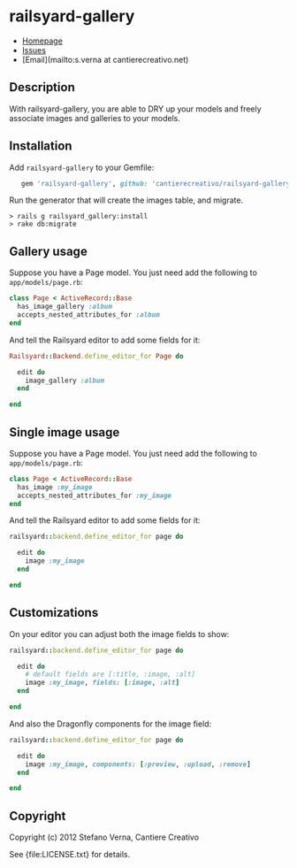 # railsyard-gallery

* [Homepage](https://github.com/cantierecreativo/railsyard-gallery#readme)
* [Issues](https://github.com/cantierecreativo/railsyard-gallery/issues)
* [Email](mailto:s.verna at cantierecreativo.net)

## Description

With railsyard-gallery, you are able to DRY up your models and freely associate images and galleries to your models.

## Installation

Add `railsyard-gallery` to your Gemfile:

```ruby
   gem 'railsyard-gallery', github: 'cantierecreativo/railsyard-gallery'
```

Run the generator that will create the images table, and migrate.

```
> rails g railsyard_gallery:install
> rake db:migrate
```

## Gallery usage

Suppose you have a Page model. You just need add the following to
`app/models/page.rb`:

```ruby
class Page < ActiveRecord::Base
  has_image_gallery :album
  accepts_nested_attributes_for :album
end
```

And tell the Railsyard editor to add some fields for it:

```ruby
Railsyard::Backend.define_editor_for Page do

  edit do
    image_gallery :album
  end

end
```

## Single image usage

Suppose you have a Page model. You just need add the following to
`app/models/page.rb`:

```ruby
class Page < ActiveRecord::Base
  has_image :my_image
  accepts_nested_attributes_for :my_image
end
```

And tell the Railsyard editor to add some fields for it:

```ruby
railsyard::backend.define_editor_for page do

  edit do
    image :my_image
  end

end
```

## Customizations

On your editor you can adjust both the image fields to show:

```ruby
railsyard::backend.define_editor_for page do

  edit do
    # default fields are [:title, :image, :alt]
    image :my_image, fields: [:image, :alt]
  end

end
```

And also the Dragonfly components for the image field:

```ruby
railsyard::backend.define_editor_for page do

  edit do
    image :my_image, components: [:preview, :upload, :remove]
  end

end
```

## Copyright

Copyright (c) 2012 Stefano Verna, Cantiere Creativo

See {file:LICENSE.txt} for details.
